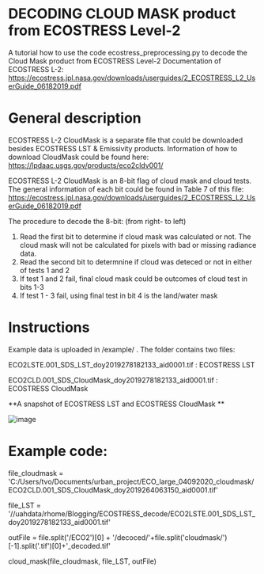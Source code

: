 # DECODING CLOUD MASK product from ECOSTRESS Level-2
A tutorial how to use the code ecostress_preprocessing.py to decode the Cloud Mask product from ECOSTRESS Level-2 
Documentation of ECOSTRESS L-2: https://ecostress.jpl.nasa.gov/downloads/userguides/2_ECOSTRESS_L2_UserGuide_06182019.pdf

# General description
ECOSTRESS L-2 CloudMask is a separate file that could be downloaded besides ECOSTRESS LST & Emissivity products. 
Information of how to download CloudMask could be found here: https://lpdaac.usgs.gov/products/eco2cldv001/

ECOSTRESS L-2 CloudMask is an 8-bit flag of cloud mask and cloud tests. The general information of each bit could be found in Table 7 of this file: https://ecostress.jpl.nasa.gov/downloads/userguides/2_ECOSTRESS_L2_UserGuide_06182019.pdf

The procedure to decode the 8-bit: (from right- to left)
1. Read the first bit to determine if cloud mask was calculated or not. The cloud mask will not be calculated for pixels with bad or missing radiance data.
2. Read the second bit to determnine if cloud was deteced or not in either of tests 1 and 2 
3. If test 1 and 2 fail, final cloud mask could be outcomes of cloud test in bits 1-3
4. If test 1 - 3 fail, using final test in bit 4 is the land/water mask 


# Instructions
Example data is uploaded in /example/ . The folder contains two files: 

ECO2LSTE.001_SDS_LST_doy2019278182133_aid0001.tif : ECOSTRESS LST

ECO2CLD.001_SDS_CloudMask_doy2019278182133_aid0001.tif : ECOSTRESS CloudMask

**A snapshot of ECOSTRESS LST and ECOSTRESS CloudMask **

![image](https://user-images.githubusercontent.com/12726626/117020051-add1c600-acbb-11eb-8c26-56b958329dd9.png)

# Example code: 
file_cloudmask = 'C:/Users/tvo/Documents/urban_project/ECO_large_04092020_cloudmask/ECO2CLD.001_SDS_CloudMask_doy2019264063150_aid0001.tif'

file_LST = '//uahdata/rhome/Blogging/ECOSTRESS_decode/ECO2LSTE.001_SDS_LST_doy2019278182133_aid0001.tif'

outFile = file.split('/ECO2')[0] + '/decoced/'+file.split('cloudmask/')[-1].split('.tif')[0]+'_decoded.tif'

cloud_mask(file_cloudmask, file_LST, outFile)
    

